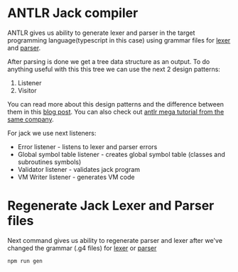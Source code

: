 # ANTLR Jack compiler

ANTLR gives us ability to generate lexer and parser in the target programming language(typescript in this case) using grammar files for [lexer](src/languages/grammars/JackLexer.g4) and [parser](src/languages/grammars/JackParser.g4).

After parsing is done we get a tree data structure as an output. To do anything useful with this this tree we can use the next 2 design patterns:

1. Listener
2. Visitor

You can read more about this design patterns and the difference between them in this [blog post](https://tomassetti.me/listeners-and-visitors/). You can also check out [antlr mega tutorial from the same company](https://tomassetti.me/antlr-mega-tutorial/).

For jack we use next listeners:

- Error listener - listens to lexer and parser errors
- Global symbol table listener - creates global symbol table (classes and subroutines symbols)
- Validator listener - validates jack program
- VM Writer listener - generates VM code

# Regenerate Jack Lexer and Parser files

Next command gives us ability to regenerate parser and lexer after we've changed the grammar (.g4 files) for [lexer](src/languages/grammars/JackLexer.g4) or [parser](src/languages/grammars/JackParser.g4)

```
npm run gen
```